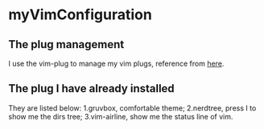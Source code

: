 # myVimConfiguration

## The plug management

I use the vim-plug to manage my vim plugs, reference from [here](https://www.bilibili.com/video/BV17L411c7Eu).

## The plug I have already installed

They are listed below:
1.gruvbox, comfortable theme;
2.nerdtree, press I to show me the dirs tree;
3.vim-airline, show me the status line of vim.
